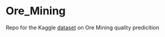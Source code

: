 # Ore_Mining
Repo for the Kaggle [dataset](https://www.kaggle.com/edumagalhaes/quality-prediction-in-a-mining-process) on Ore Mining quality predicition 
